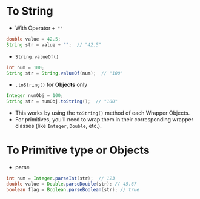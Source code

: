 # To String
- With Operator `+ ""`
```java
double value = 42.5;
String str = value + "";  // "42.5"
```

- `String.valueOf()`
```java
int num = 100;
String str = String.valueOf(num);  // "100"
```

- `.toString()` for **Objects** only
```java
Integer numObj = 100;
String str = numObj.toString();  // "100"
```
- This works by using the `toString()` method of each Wrapper Objects.
- For primitives, you'll need to wrap them in their corresponding wrapper classes (like `Integer`, `Double`, etc.).



# To Primitive type or Objects
- parse
```java
int num = Integer.parseInt(str);  // 123
double value = Double.parseDouble(str); // 45.67
boolean flag = Boolean.parseBoolean(str); // true
```
